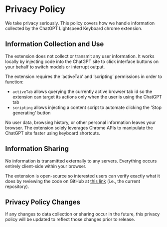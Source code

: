 # Privacy Policy

We take privacy seriously. This policy covers how we handle information collected by the ChatGPT Lightspeed Keyboard chrome extension.

## Information Collection and Use

The extension does not collect or transmit any user information. It works locally by injecting code into the ChatGPT site to click interface buttons on your behalf to switch models or interrupt output.

The extension requires the ‘activeTab’ and ‘scripting’ permissions in order to function:

 - `activeTab` allows querying the currently active browser tab id so the extension can target its actions only when the user is using the ChatGPT tab
 - `scripting` allows injecting a content script to automate clicking the 'Stop generating' button

No user data, browsing history, or other personal information leaves your browser. The extension solely leverages Chrome APIs to manipulate the ChatGPT site faster using keyboard shortcuts.

## Information Sharing

No information is transmitted externally to any servers. Everything occurs entirely client-side within your browser.

The extension is open-source so interested users can verify exactly what it does by reviewing the code on GitHub at [this link](https://github.com/jboesen/chatgpt-lightspeed-keyboard) (i.e., the current repository).

## Privacy Policy Changes

If any changes to data collection or sharing occur in the future, this privacy policy will be updated to reflect those changes prior to release.
